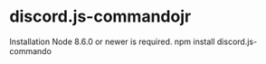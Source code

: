 # discord.js-commandojr
 
Installation
Node 8.6.0 or newer is required.
npm install discord.js-commando
